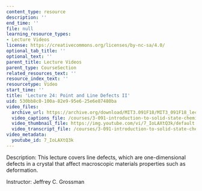 ```yaml
---
content_type: resource
description: ''
end_time: ''
file: null
learning_resource_types:
- Lecture Videos
license: https://creativecommons.org/licenses/by-nc-sa/4.0/
optional_tab_title: ''
optional_text: ''
parent_title: Lecture Videos
parent_type: CourseSection
related_resources_text: ''
resource_index_text: ''
resourcetype: Video
start_time: ''
title: 'Lecture 24: Point and Line Defects II'
uid: 530bb8c0-100a-82e9-95e6-25e6e87480ba
video_files:
  archive_url: https://archive.org/download/MIT3.091F18/MIT3_091F18_lec24_300k.mp4
  video_captions_file: /courses/3-091-introduction-to-solid-state-chemistry-fall-2018/7_IoLAXtQ3k_captions.webvtt
  video_thumbnail_file: https://img.youtube.com/vi/7_IoLAXtQ3k/default.jpg
  video_transcript_file: /courses/3-091-introduction-to-solid-state-chemistry-fall-2018/5fc9b2889f61a74af1d2d1fa554b7684_7_IoLAXtQ3k.pdf
video_metadata:
  youtube_id: 7_IoLAXtQ3k
---
```


Description: This lecture covers line defects, which are one-dimensional defects in a crystal that affect macroscopic materials properties such as deformation.

Instructor: Jeffrey C. Grossman

